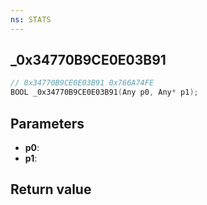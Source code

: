```yaml
---
ns: STATS
---
```

## _0x34770B9CE0E03B91

```c
// 0x34770B9CE0E03B91 0x766A74FE
BOOL _0x34770B9CE0E03B91(Any p0, Any* p1);
```


## Parameters
* **p0**: 
* **p1**: 

## Return value
